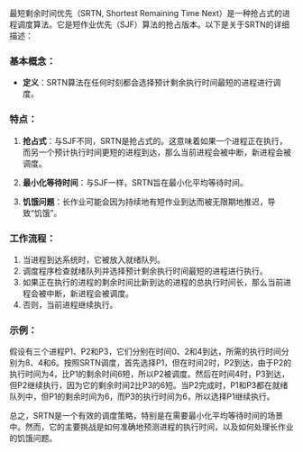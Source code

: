 最短剩余时间优先（SRTN, Shortest Remaining Time Next）是一种抢占式的进程调度算法。它是短作业优先（SJF）算法的抢占版本。以下是关于SRTN的详细描述：

### 基本概念：

- **定义**：SRTN算法在任何时刻都会选择预计剩余执行时间最短的进程进行调度。

### 特点：

1. **抢占式**：与SJF不同，SRTN是抢占式的。这意味着如果一个进程正在执行，而另一个预计执行时间更短的进程到达，那么当前进程会被中断，新进程会被调度。

2. **最小化等待时间**：与SJF一样，SRTN旨在最小化平均等待时间。

3. **饥饿问题**：长作业可能会因为持续地有短作业到达而被无限期地推迟，导致“饥饿”。

### 工作流程：

1. 当进程到达系统时，它被放入就绪队列。
2. 调度程序检查就绪队列并选择预计剩余执行时间最短的进程进行执行。
3. 如果正在执行的进程的剩余时间比新到达的进程的总执行时间长，那么当前进程会被中断，新进程会被调度。
4. 否则，当前进程继续执行。

### 示例：

假设有三个进程P1、P2和P3，它们分别在时间0、2和4到达，所需的执行时间分别为8、4和6。按照SRTN调度，首先选择P1，但在时间2时，P2到达，由于P2的执行时间为4，比P1的剩余时间6短，所以P2被调度。然后在时间4时，P3到达，但P2继续执行，因为它的剩余时间2比P3的6短。当P2完成时，P1和P3都在就绪队列中，但P1的剩余时间为6，而P3的执行时间为6，所以选择P1继续执行。

总之，SRTN是一个有效的调度策略，特别是在需要最小化平均等待时间的场景中。然而，它的主要挑战是如何准确地预测进程的执行时间，以及如何处理长作业的饥饿问题。
